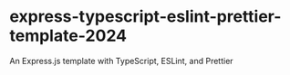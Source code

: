 # express-typescript-eslint-prettier-template-2024
An Express.js template with TypeScript, ESLint, and Prettier
